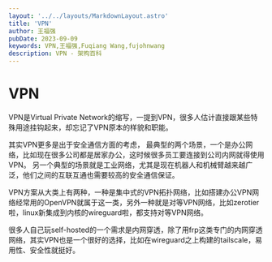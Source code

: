 ```yaml
---
layout: '../../layouts/MarkdownLayout.astro'
title: 'VPN'
author: 王福强
pubDate: 2023-09-09
keywords: VPN,王福强,Fuqiang Wang,fujohnwang
description: VPN - 架构百科
---
```


# VPN

VPN是Virtual Private Network的缩写，一提到VPN，很多人估计直接跟某些特殊用途挂钩起来，却忘记了VPN原本的样貌和职能。

其实VPN更多是出于安全通信方面的考虑， 最典型的两个场景，一个是办公网络，比如现在很多公司都是居家办公，这时候很多员工要连接到公司内网就得使用VPN。 另一个典型的场景就是工业网络，尤其是现在机器人和机械臂越来越广泛，他们之间的互联互通也需要较高的安全通信保证。

VPN方案从大类上有两种，一种是集中式的VPN拓扑网络，比如搭建办公VPN网络经常用的OpenVPN就属于这一类，另外一种就是对等VPN网络，比如zerotier啦，linux新集成到内核的wireguard啦，都支持对等VPN网络。

很多人自己玩self-hosted的一个需求是内网穿透，除了用frp这类专门的内网穿透网络，其实VPN也是一个很好的选择，比如在wireguard之上构建的tailscale，易用性、安全性就挺好。